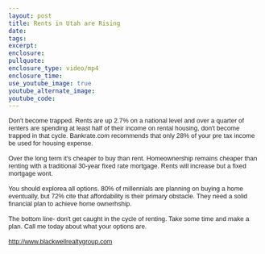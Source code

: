 ```yaml
---
layout: post
title: Rents in Utah are Rising
date:
tags:
excerpt:
enclosure:
pullquote:
enclosure_type: video/mp4
enclosure_time:
use_youtube_image: true
youtube_alternate_image:
youtube_code:
---
```

<div style="color: #222222; font-family: arial, sans-serif; font-size: 12.8px;">Don't become trapped. Rents are up 2.7% on a national level and over a quarter of renters are spending at least half of their income on rental housing, don't become trapped in that cycle. Bankrate.com recommends that only 28%&nbsp;of your pre tax income be used for housing expense.</div><div style="color: #222222; font-family: arial, sans-serif; font-size: 12.8px;">&nbsp;</div><div style="color: #222222; font-family: arial, sans-serif; font-size: 12.8px;">Over the long term&nbsp;it's cheaper to buy than rent. Homeownership remains cheaper than renting with a traditional 30-year fixed rate mortgage. Rents will increase but a fixed mortgage wont.</div><div style="color: #222222; font-family: arial, sans-serif; font-size: 12.8px;">&nbsp;</div><div style="color: #222222; font-family: arial, sans-serif; font-size: 12.8px;">You should explorea all options. 80% of millennials are planning on buying a home eventually, but 72% cite that affordability is their primary obstacle. They need a solid financial plan to achieve home ownerhship.</div><div style="color: #222222; font-family: arial, sans-serif; font-size: 12.8px;">&nbsp;</div><div style="color: #222222; font-family: arial, sans-serif; font-size: 12.8px;">The bottom line- don't get caught in the cycle of renting. Take some time and make a plan. Call me today about what your options are.&nbsp;</div><div style="color: #222222; font-family: arial, sans-serif; font-size: 12.8px;">&nbsp;</div><div style="color: #222222; font-family: arial, sans-serif; font-size: 12.8px;"><a href="http://www.blackwellrealtygroup.com/agents/Eric+Gardiner">http://www.blackwellrealtygroup.com</a></div>